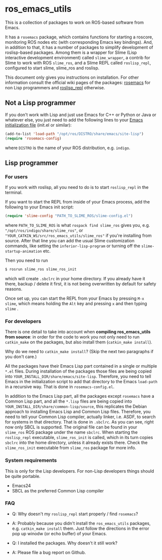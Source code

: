 ros_emacs_utils
====================

This is a collection of packages to work on ROS-based software from Emacs.

It has a ```rosemacs``` package, which contains functions for starting a roscore,
monitoring ROS nodes etc (with corresponding Emacs key bindings).
And, in addition to that, it has a number of packages to simplify
development of roslisp-based packages. Among them is
a wrapper for Slime (Lisp interactive development environment) called ```slime_wrapper```,
a contrib for Slime to work with ROS ```slime_ros```,
and a Slime REPL called ```roslisp_repl```, configured to start slime, slime_ros and roslisp.

This document only gives you instructions on installation.
For other information consult the official wiki pages of the packages:
[rosemacs](http://wiki.ros.org/rosemacs) for non Lisp programmers
and [roslisp_repl](http://wiki.ros.org/roslisp_repl) otherwise.


## Not a Lisp programmer

If you don't work with Lisp and just use Emacs for C++ or Python or Java or whatever else,
you just need to add the following lines to your [Emacs initialization file](http://www.emacswiki.org/emacs/InitFile) (init.el or similar):

```lisp
(add-to-list 'load-path "/opt/ros/DISTRO/share/emacs/site-lisp")
(require 'rosemacs-config)
```
where ```DISTRO``` is the name of your ROS distribution, e.g. ```indigo```.

## Lisp programmer

### For users

If you work with roslisp, all you need to do is to start ```roslisp_repl``` in the terminal.

If you want to start the REPL from inside of your Emacs process, add the following to your Emacs init script:

```lisp
(require 'slime-config "PATH_TO_SLIME_ROS/slime-config.el")
```
where ```PATH_TO_SLIME_ROS``` is what ```rospack find slime_ros``` gives you, e.g. ```"/opt/ros/indigo/share/slime_ros"```, or ```"YOUR_CATKIN_WS/src/ros_emacs_utils/slime_ros"```
if you're installing from source. After that line you can add the usual Slime
customization commands, like setting the ```inferior-lisp-program``` or
turning off the ```slime-startup-animation``` etc.

Then you need to run
```bash
$ rosrun slime_ros slime_ros_init
```
which will create ```.sbclrc``` in your home directory.
If you already have it there, backup / delete it first,
it is not being overwritten by default for safety reasons.

Once set up, you can start the REPL from your Emacs by pressing ```M-x slime```,
which means holding the ```Alt``` key and pressing ```x``` and then typing
```slime``` .

### For developers

There is one detail to take into account when **compiling ros_emacs_utils from source**:
in order for the code to work you not only need to run ```catkin_make``` on the packages,
but also install them (```catkin_make install```).

Why do we need to ```catkin_make install```? (Skip the next two paragraphs if you don't care.)

All the packages have their Emacs Lisp part contained in a single or multiple ```*.el``` files.
During installation of the packages those files are being copied
into ```YOUR_INSTALL_DIR/share/emacs/site-lisp```. Therefore, you need to tell Emacs
in the initialization script to add that directory to the Emacs ```load-path```
in a recursive way. That is done in ```rosemacs-config.el```.

In addition to the Emacs Lisp part, all the packages except ```rosemacs```
have a Common Lisp part, and all the ```*.lisp``` files are being copied
into ```YOUR_INSTALL_DIR/share/common-lisp/source```,
this replicates the Debian approach to installing Emacs Lisp and Common Lisp files.
Therefore, you need to tell your Common Lisp compiler, actually linker, i.e. ASDF,
to search for systems in that directory. That is done in ```.sbclrc```.
As you can see, right now only SBCL is supported.
The original file can be found in your ```slime_ros``` ROS package under the name ```sbclrc```.
When starting the ```roslisp_repl``` executable, ```slime_ros_init``` is called,
which in its turn copies ```sbclrc``` into the home directory,
unless it already exists there. Check the ```slime_ros_init``` executable from ```slime_ros``` package
for more info.

### System requirements

This is only for the Lisp developers.
For non-Lisp developers things should be quite portable.

* Emacs24
* SBCL as the preferred Common Lisp compiler


### FAQ

* Q: Why doesn't my ```roslisp_repl``` start properly / find ```rosemacs```?
* A: Probably because you didn't install the ```ros_emacs_utils``` packages,
e.g. ```catkin_make install``` them.
Just follow the directions in the error pop up winodw (or echo buffer) of your Emacs.


* Q: I installed the packages. Why doesn't it still work?
* A: Please file a bug report on Github.
